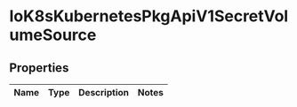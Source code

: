 
# IoK8sKubernetesPkgApiV1SecretVolumeSource

## Properties
Name | Type | Description | Notes
------------ | ------------- | ------------- | -------------



